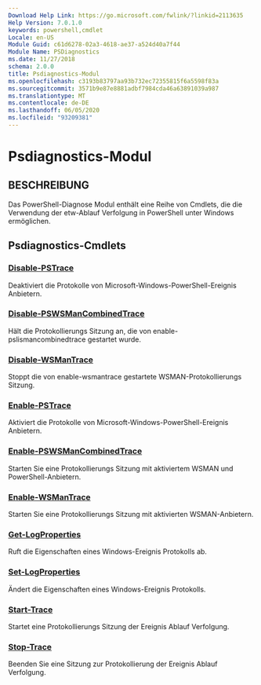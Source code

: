 ```yaml
---
Download Help Link: https://go.microsoft.com/fwlink/?linkid=2113635
Help Version: 7.0.1.0
keywords: powershell,cmdlet
Locale: en-US
Module Guid: c61d6278-02a3-4618-ae37-a524d40a7f44
Module Name: PSDiagnostics
ms.date: 11/27/2018
schema: 2.0.0
title: Psdiagnostics-Modul
ms.openlocfilehash: c3193b83797aa93b732ec72355815f6a5598f83a
ms.sourcegitcommit: 3571b9e87e8881adbf7984cda46a63891039a987
ms.translationtype: MT
ms.contentlocale: de-DE
ms.lasthandoff: 06/05/2020
ms.locfileid: "93209381"
---
```

# Psdiagnostics-Modul

## BESCHREIBUNG

Das PowerShell-Diagnose Modul enthält eine Reihe von Cmdlets, die die Verwendung der etw-Ablauf Verfolgung in PowerShell unter Windows ermöglichen.

## Psdiagnostics-Cmdlets

### [Disable-PSTrace](Disable-PSTrace.md)
Deaktiviert die Protokolle von Microsoft-Windows-PowerShell-Ereignis Anbietern.

### [Disable-PSWSManCombinedTrace](Disable-PSWSManCombinedTrace.md)
Hält die Protokollierungs Sitzung an, die von enable-pslismancombinedtrace gestartet wurde.

### [Disable-WSManTrace](Disable-WSManTrace.md)
Stoppt die von enable-wsmantrace gestartete WSMAN-Protokollierungs Sitzung.

### [Enable-PSTrace](Enable-PSTrace.md)
Aktiviert die Protokolle von Microsoft-Windows-PowerShell-Ereignis Anbietern.

### [Enable-PSWSManCombinedTrace](Enable-PSWSManCombinedTrace.md)
Starten Sie eine Protokollierungs Sitzung mit aktiviertem WSMAN und PowerShell-Anbietern.

### [Enable-WSManTrace](Enable-WSManTrace.md)
Starten Sie eine Protokollierungs Sitzung mit aktivierten WSMAN-Anbietern.

### [Get-LogProperties](Get-LogProperties.md)
Ruft die Eigenschaften eines Windows-Ereignis Protokolls ab.

### [Set-LogProperties](Set-LogProperties.md)
Ändert die Eigenschaften eines Windows-Ereignis Protokolls.

### [Start-Trace](Start-Trace.md)
Startet eine Protokollierungs Sitzung der Ereignis Ablauf Verfolgung.

### [Stop-Trace](Stop-Trace.md)
Beenden Sie eine Sitzung zur Protokollierung der Ereignis Ablauf Verfolgung.
